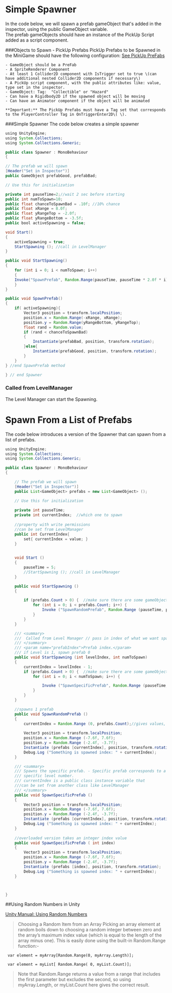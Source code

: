 # Simple Spawner

In the code below, we will spawn a prefab gameObject that's added in the inspector, using the public GameObject variable.  
The prefab gameObjects should have an instance of the PickUp Script added as a script component.

###Objects to Spawn - PickUp Prefabs
PickUp Prefabs to be Spawned in the MiniGame should have the following configuration:  [See PickUp PreFabs](/pickup_items.md)

	- GameObject should be a PreFab
	- A SpriteRenderer Component
	- At least 1 Collider2D component with IsTrigger set to true \(can have additional nested Collider2D components if necessary\)
	- A PickUp script component, with the public attributes like: value, type set in the inspector.
	- GameObject: Tag:  "Collectible" or "Hazard"
	- Can have a Rigidbody2D if the spawned object will be moving
	- Can have an Animator component if the object will be animated
	
	**Important:** The PickUp Prefabs must have a Tag set that corresponds to the PlayerController Tag in OnTriggerEnter2D\( \).  



###Simple Spawner
The code below creates a simple spawner

```java
using UnityEngine;
using System.Collections;
using System.Collections.Generic;

public class Spawner : MonoBehaviour
{

// The prefab we will spawn
[Header("Set in Inspector")]
public GameObject prefabGood, prefabBad;

// Use this for initialization

private int pauseTime=2;//wait 2 sec before starting
public int numToSpawn=10;
public float chanceToSpawnBad = .10f; //10% chance
public float xRange = 8.0f;
public float yRangeTop = -2.0f;
public float yRangeBottom = -3.5f;
public bool activeSpawning = false;

void Start()
{
	activeSpawning = true;
	StartSpawning (); //call in LevelManager
}

public void StartSpawning()
{
	for (int i = 0; i < numToSpawn; i++)
	{
	Invoke("SpawnPrefab", Random.Range(pauseTime, pauseTime * 2.0f * i)); //more delay for each value of i in the for-loop
	}
}

public void SpawnPrefab()
{
	if( activeSpawning){
		Vector3 position = transform.localPosition;
		position.x = Random.Range(-xRange, xRange);
		position.y = Random.Range(yRangeBottom, yRangeTop);
		float rand = Random.value;
		if (rand < chanceToSpawnBad)
		{
			Instantiate(prefabBad, position, transform.rotation);
		}else{
			Instantiate(prefabGood, position, transform.rotation);
		}
	}
} //end SpawnPrefab method

} // end Spawner
```


### Called from LevelManager

The Level Manager can start the Spawning.

# Spawn From a List of Prefabs

The code below introduces a version of the Spawner that can spawn from a list of prefabs.  



```java
using UnityEngine;
using System.Collections;
using System.Collections.Generic;

public class Spawner : MonoBehaviour
{

	// The prefab we will spawn
	[Header("Set in Inspector")]
	public List<GameObject> prefabs = new List<GameObject> ();

	// Use this for initialization
	
	private int pauseTime;
	private int currentIndex;  //which one to spawn
 
 	//property with write permissions
 	//can be set from LevelManager
 	public int CurrentIndex{
 		set{ currentIndex = value; }
 	}
 	

	void Start ()
	{
		pauseTime = 5;
		//StartSpawning (); //call in LevelManager
	}

	public void StartSpawning ()
	{ 

		if (prefabs.Count > 0) {  //make sure there are some gameObjects to spawn
			for (int i = 0; i < prefabs.Count; i++) {
				Invoke ("SpawnRandomPrefab", Random.Range (pauseTime, pauseTime * 2.0f)); 
			}
		}
	}

	/// <summary>
	///  Called from Level Manager // pass in index of what we want spawned, how many we want to spawn
	/// </summary>
	/// <param name="prefabIndex">Prefab index.</param>
	/// if Level is 1, spawn prefab 0
	public void StartSpawning (int levelIndex, int numToSpawn)
	{ 
		currentIndex = levelIndex - 1;
		if (prefabs.Count > 0) {  //make sure there are some gameObjects to spawn
			for (int i = 0; i < numToSpawn; i++) {

				Invoke ("SpawnSpecificPrefab", Random.Range (pauseTime, pauseTime * i)); //delay 
			}
		}
	}

	//spawns 1 prefab
	public void SpawnRandomPrefab ()
	{
		currentIndex = Random.Range (0, prefabs.Count);//gives values, 0, 1,...up to prefabs.Count-1
		
		Vector3 position = transform.localPosition;
		position.x = Random.Range (-7.6f, 7.6f);
		position.y = Random.Range (-2.4f, -3.7f);
		Instantiate (prefabs [currentIndex], position, transform.rotation);
		Debug.Log ("Something is spawned index: " + currentIndex);
	}

	/// <summary>
	/// Spawns the specific prefab. - Specific prefab corresponds to a 
	/// specific level number.
	/// currentIndex is a public class instance variable that 
	///can be set from another class like LevelManager
	/// </summary>
	public void SpawnSpecificPrefab ()
	{
		Vector3 position = transform.localPosition;
		position.x = Random.Range (-7.6f, 7.6f);
		position.y = Random.Range (-2.4f, -3.7f);
		Instantiate (prefabs [currentIndex], position, transform.rotation);
		Debug.Log ("Something is spawned index: " + currentIndex);
	}
	
	//overloaded version takes an integer index value
	public void SpawnSpecificPrefab ( int index)
	{
		Vector3 position = transform.localPosition;
		position.x = Random.Range (-7.6f, 7.6f);
		position.y = Random.Range (-2.4f, -3.7f);
		Instantiate (prefabs [index], position, transform.rotation);
		Debug.Log ("Something is spawned index: " + currentIndex);
	}



}

```

##Using Random Numbers in Unity

[Unity Manual: Using Random Numbers](https://docs.unity3d.com/Manual/RandomNumbers.html) 

>Choosing a Random Item from an Array
Picking an array element at random boils down to choosing a random integer between zero and the array’s maximum index value (which is equal to the length of the array minus one). This is easily done using the built-in Random.Range function:-



```
 var element = myArray[Random.Range(0, myArray.Length)];
 
 var element = myList[ Random.Range( 0, myList.Count)];
```



>Note that Random.Range returns a value from a range that includes the first parameter but excludes the second, so using myArray.Length, or myList.Count here gives the correct result.

